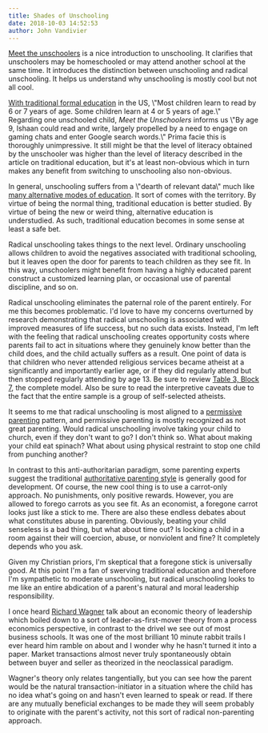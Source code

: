 ```yaml
---
title: Shades of Unschooling
date: 2018-10-03 14:52:53
author: John Vandivier
---
```




<!-- wp:paragraph -->
<p><a href=\"https://www.livemint.com/Leisure/UkN5wLDOLHMDqW0jCiQreP/Meet-the-unschoolers.html\">Meet the unschoolers</a> is a nice introduction to unschooling. It clarifies that unschoolers may be homeschooled or may attend another school at the same time. It introduces the distinction between unschooling and radical unschooling. It helps us understand why unschooling is mostly cool but not all cool.</p>
<!-- /wp:paragraph -->

<!-- wp:paragraph -->
<p><a href=\"https://www.healthychildren.org/English/ages-stages/preschool/Pages/Helping-Your-Child-Learn-to-Read.aspx\">With traditional formal education</a> in the US, \"Most children learn to read by 6 or 7 years of age. Some children learn at 4 or 5 years of age.\"  <br/>Regarding one unschooled child, <em>Meet the Unschoolers</em> informs us \"By age 9, Ishaan could read and write, largely propelled by a need to engage on gaming chats and enter Google search words.\" Prima facie this is thoroughly unimpressive. It still might be that the level of literacy obtained by the unschooler was higher than the level of literacy described in the article on traditional education, but it's at least non-obvious which in turn makes any benefit from switching to unschooling also non-obvious.</p>
<!-- /wp:paragraph -->

<!-- wp:paragraph -->
<p>In general, unschooling suffers from a \"dearth of relevant data\" much like <a href=\"https://www.census.gov/prod/2014pubs/p70-138.pdf\">many alternative modes of education</a>. It sort of comes with the territory. By virtue of being the normal thing, traditional education is better studied. By virtue of being the new or weird thing, alternative education is understudied. As such, traditional education becomes in some sense at least a safe bet.</p>
<!-- /wp:paragraph -->

<!-- wp:paragraph -->
<p>Radical unschooling takes things to the next level. Ordinary unschooling allows children to avoid the negatives associated with traditional schooling, but it leaves open the door for parents to teach children as they see fit. In this way, unschoolers might benefit from having a highly educated parent construct a customized learning plan, or occasional use of parental discipline, and so on.</p>
<!-- /wp:paragraph -->

<!-- wp:paragraph -->
<p>Radical unschooling eliminates the paternal role of the parent entirely. For me this becomes problematic. I'd love to have my concerns overturned by research demonstrating that radical unschooling is associated with improved measures of life success, but no such data exists. Instead, I'm left with the feeling that radical unschooling creates opportunity costs where parents fail to act in situations where they genuinely know better than the child does, and the child actually suffers as a result. One point of data is that children who never attended religious services became atheist at a significantly and importantly earlier age, or if they did regularly attend but then stopped regularly attending by age 13. Be sure to review <a href=\"https://www-tandfonline-com.mutex.gmu.edu/doi/full/10.1080/2153599X.2018.1502678?scroll=top&amp;needAccess=true\">Table 3, Block 7</a>, the complete model. Also be sure to read the interpretive caveats due to the fact that the entire sample is a group of self-selected atheists.</p>
<!-- /wp:paragraph -->

<!-- wp:paragraph -->
<p>It seems to me that radical unschooling is most aligned to a <a href=\"https://my.vanderbilt.edu/developmentalpsychologyblog/2013/12/types-of-parenting-styles-and-how-to-identify-yours/\">permissive parenting</a> pattern, and permissive parenting is mostly recognized as not great parenting. Would radical unschooling involve taking your child to church, even if they don't want to go? I don't think so. What about making your child eat spinach? What about using physical restraint to stop one child from punching another?</p>
<!-- /wp:paragraph -->

<!-- wp:paragraph -->
<p>In contrast to this anti-authoritarian paradigm, some parenting experts suggest the traditional <a href=\"https://www.parentingscience.com/authoritative-parenting-style.html\">authoritative parenting style</a> is generally good for development. Of course, the new cool thing is to use a carrot-only approach. No punishments, only positive rewards. However, you are allowed to forego carrots as you see fit. As an economist, a foregone carrot looks just like a stick to me. There are also these endless debates about what constitutes abuse in parenting. Obviously, beating your child senseless is a bad thing, but what about time out? Is locking a child in a room against their will coercion, abuse, or nonviolent and fine? It completely depends who you ask.</p>
<!-- /wp:paragraph -->

<!-- wp:paragraph -->
<p>Given my Christian priors, I'm skeptical that a foregone stick is universally good. At this point I'm a fan of swerving traditional education and therefore I'm sympathetic to moderate unschooling, but radical unschooling looks to me like an entire abdication of a parent's natural and moral leadership responsibility.</p>
<!-- /wp:paragraph -->

<!-- wp:paragraph -->
<p>I once heard <a href=\"https://en.wikipedia.org/w/index.php?title=Richard_E._Wagner&amp;oldid=860126272\">Richard Wagner</a> talk about an economic theory of leadership which boiled down to a sort of leader-as-first-mover theory from a process economics perspective, in contrast to the drivel we see out of most business schools. It was one of the most brilliant 10 minute rabbit trails I ever heard him ramble on about and I wonder why he hasn't turned it into a paper. Market transactions almost never truly spontaneously obtain between buyer and seller as theorized in the neoclassical paradigm.</p>
<!-- /wp:paragraph -->

<!-- wp:paragraph -->
<p>Wagner's theory only relates tangentially, but you can see how the parent would be the natural transaction-initiator in a situation where the child has no idea what's going on and hasn't even learned to speak or read. If there are any mutually beneficial exchanges to be made they will seem probably to originate with the parent's activity, not this sort of radical non-parenting approach.</p>
<!-- /wp:paragraph -->
